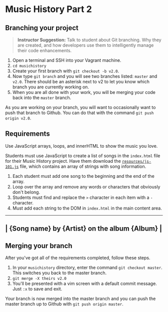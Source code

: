 # Music History Part 2

## Branching your project

> **Instructor Suggestion:** 
> Talk to student about Git branching. Why they are created, and how developers use them to intelligently manage their code enhancements.

1. Open a terminal and SSH into your Vagrant machine.
1. `cd musichistory`
1. Create your first branch with `git checkout -b v2.0`.
1. Now type `git branch` and you will see two branches listed: `master` and `v2.0`. There should be an asterisk next to v2 to let you know which branch you are currently working on.
1. When you are all done with your work, you will be merging your code back into the `master` branch.

As you are working on your branch, you will want to occasionally want to push that branch to Github. You can do that with the command `git push origin v2.0`.

## Requirements

Use JavaScript arrays, loops, and innerHTML to show the music you love.

Students must use JavaScript to create a list of songs in the `index.html` file for their Music History project. Have them download the [`resources/js-101.js`](https://raw.githubusercontent.com/nashville-software-school/evening-cohort/master/resources/js-101.js) file, which contains an array of strings with song information.

1. Each student must add one song to the beginning and the end of the array.
1. Loop over the array and remove any words or characters that obviously don't belong.
1. Students must find and replace the `>` character in each item with a `-` character.
1. Must add each string to the DOM in `index.html` in the main content area.

 ------------------------------------------------
|  {Song name} by {Artist} on the album {Album}  | 
 ------------------------------------------------

## Merging your branch

After you've got all of the requirements completed, follow these steps.

1. In your `musichistory` directory, enter the command `git checkout master`. This switches you back to the master branch.
1. `git merge -X theirs v2.0`
1. You'll be presented with a vim screen with a default commit message. Just `:x` to save and exit.

Your branch is now merged into the master branch and you can push the master branch up to Github with `git push origin master`.

